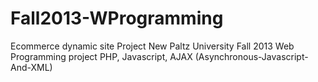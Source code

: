 Fall2013-WProgramming
=====================
Ecommerce dynamic site Project
New Paltz University Fall 2013 Web Programming project
PHP, Javascript, AJAX (Asynchronous-Javascript-And-XML)
